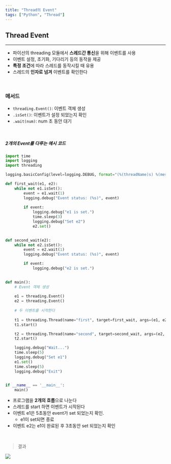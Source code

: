 ```yaml
---
title: "Thread의 Event"
tags: ["Python", "Thread"]
---
```




## Thread Event

<hr>

- 파이선의 threading 모듈에서 **스레드간 통신**을 위해 이벤트를 사용
- 이벤트 설정, 초기화, 기다리기 등의 동작을 제공
- **특정 조건**에 따라 스레드를 동작시킬 때 유용
- 스레드의 **인자로 넘겨** 이벤트를 확인한다

<br>

### 메서드

- `threading.Event()`: 이벤트 객체 생성
- `.isSet()`: 이벤트가 설정 되었는지 확인
- `.wait(num)`: num 초 동안 대기

<br>

##### 2개의 Event를 다루는 예시 코드

```python
import time
import logging
import threading

logging.basicConfig(level=logging.DEBUG, format="(%(threadName)s) %(message)s")

def first_wait(e1, e2):
    while not e1.isSet():
        event = e1.wait(1)
        logging.debug("Event status: (%s)", event)
        
        if event:
            logging.debug("e1 is set.")
            time.sleep(3)
            logging.debug("Set e2")
            e2.set()
            

def second_wait(e2):
    while not e2.isSet():
        event = e2.wait(1)
        logging.debug("Event status: (%s)", event)

        if event:
            logging.debug("e2 is set.")
            

def main():
    # Event 객체 생성
    
    e1 = threading.Event()
    e2 = threading.Event()
		
    # 두 이벤트를 시작한다
    
    t1 = threading.Thread(name="first", target=first_wait, args=(e1, e2))
    t1.start()

    t2 = threading.Thread(name="second", target=second_wait, args=(e2, ))
    t2.start()

    logging.debug("Wait...")
    time.sleep(5)
    logging.debug("Set e1")
    e1.set()
    time.sleep(5)
    logging.debug("Exit")
    

if __name__ == '__main__':
    main()
```

- 프로그램을 **2개의 흐름**으로 나눈다
- 스레드를 start 하면 이벤트가 시작된다
- 이벤트 e1은 5초동안 event가 set 되었는지 확인.
  - e1이 set되면 종료
- 이벤트 e2는 e1이 완료된 후 3초동안 set 되었는지 확인

<br>

> 결과

![](https://user-images.githubusercontent.com/19590371/67776646-f21b4f00-faa3-11e9-9679-c6242e276fd3.png)

<br>